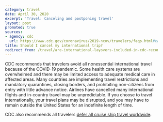 ```yaml
---
category: travel
date: April 30, 2020
excerpt: 'Travel: Canceling and postponing travel'
layout: post
promoted: true
sources:
- agency: cdc
  url: https://www.cdc.gov/coronavirus/2019-ncov/travelers/faqs.html#canceling-postponing-travel
title: Should I cancel my international trip?
redirect_from: /travel/are-international-layovers-included-in-cdc-recommendation-to-avoid-nonessential-travel/
---
```


CDC recommends that travelers avoid all nonessential international travel because of the COVID-19 pandemic. Some health care systems are overwhelmed and there may be limited access to adequate medical care in affected areas. Many countries are implementing travel restrictions and mandatory quarantines, closing borders, and prohibiting non-citizens from entry with little advance notice. Airlines have cancelled many international flights and in-country travel may be unpredictable. If you choose to travel internationally, your travel plans may be disrupted, and you may have to remain outside the United States for an indefinite length of time.

CDC also recommends all travelers [defer all cruise ship travel worldwide](https://www.cdc.gov/coronavirus/2019-ncov/travelers/faqs.html).